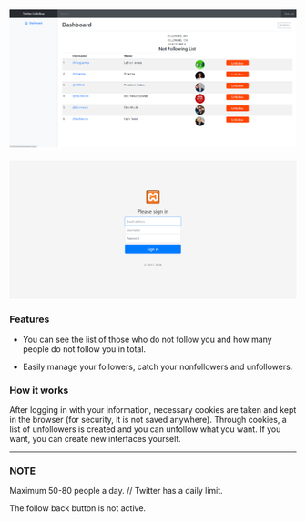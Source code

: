 [![dashboard](https://github.com/sezer57/TwitterUnfollow/blob/main/img/dashboard.png?raw=true "dashboard")](https://github.com/sezer57/TwitterUnfollow/blob/main/img/dashboard.png?raw=true "dashboard")
------------------
[![login](https://raw.githubusercontent.com/sezer57/TwitterUnfollow/main/img/login.png "login")](https://raw.githubusercontent.com/sezer57/TwitterUnfollow/main/img/login.png "login")
### Features

- You can see the list of those who do not follow you and how many people do not follow you in total.

-  Easily manage your followers, catch your nonfollowers and unfollowers.





### How it works

After logging in with your information, necessary cookies are taken and kept in the browser (for security, it is not saved anywhere). Through cookies, a list of unfollowers is created and you can unfollow what you want.
If you want, you can create new interfaces yourself.

-------------

### NOTE
Maximum 50-80 people a day. // Twitter has a daily limit.

The follow back button is not active.



